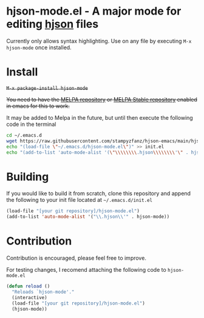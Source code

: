 # hjson-mode.el - A major mode for editing [hjson](https://github.com/hjson/hjson) files

Currently only allows syntax highlighting.
Use on any file by executing `M-x hjson-mode` once installed.

# Install

<s>`M-x package-install hjson-mode`

You need to have the [MELPA repository](https://melpa.org/) or [MELPA Stable repository](https://stable.melpa.org/) enabled in emacs for this to work.</s>

It may be added to Melpa in the future, but until then execute the following code in the terminal

```bash
cd ~/.emacs.d
wget https://raw.githubusercontent.com/stampyzfanz/hjson-emacs/main/hjson-mode.el
echo "(load-file \"~/.emacs.d/hjson-mode.el\")" >> init.el
echo "(add-to-list 'auto-mode-alist '(\"\\\\\\\\.hjson\\\\\\\\'\" . hjson-mode))" >> init.el
```

# Building

If you would like to build it from scratch, clone this repository and append the following to your init file located at `~/.emacs.d/init.el` 
```lisp
(load-file "[your git repository]/hjson-mode.el")
(add-to-list 'auto-mode-alist '("\\.hjson\\'" . hjson-mode))
```

# Contribution

Contribution is encouraged, please feel free to improve. 

For testing changes, I recomend attaching the following code to `hjson-mode.el`
```lisp
(defun reload ()
  "Reloads `hjson-mode'."
  (interactive)
  (load-file "[your git repository]/hjson-mode.el")
  (hjson-mode))
  ```


